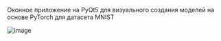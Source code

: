 Оконное приложение на PyQt5 для визуального создания моделей на основе PyTorch для датасета MNIST

![image](https://github.com/user-attachments/assets/c002afb7-c895-42eb-9656-d16ff8947240)

